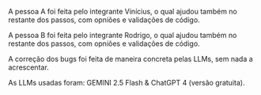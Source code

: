 A pessoa A foi feita pelo integrante Vinícius, o qual ajudou também no restante dos passos, com opniões e validações de código.

A pessoa B foi feita pelo integrante Rodrigo, o qual ajudou também no restante dos passos, com opniões e validações de código.

A correção dos bugs foi feita de maneira concreta pelas LLMs, sem nada a acrescentar.

As LLMs usadas foram: GEMINI 2.5 Flash & ChatGPT 4 (versão gratuita).
